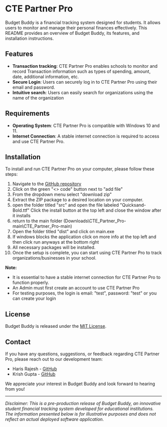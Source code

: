 ﻿# CTE Partner Pro

Budget Buddy is a financial tracking system designed for students. It allows users to monitor and manage their personal finances effectively. This README provides an overview of Budget Buddy, its features, and installation instructions.


## Features
- **Transaction tracking**: CTE Partner Pro enables schools to monitor and record Transaction information such as types of spending, amount, date, additional information, etc.
- **Secure Login**: Users can securely log in to CTE Partner Pro using their email and password. 
- **Intuitive search**: Users can easily search for organizations using the name of the organization 

## Requirements
- **Operating System**: CTE Partner Pro is compatible with Windows 10 and 11.
- **Internet Connection**: A stable internet connection is required to access and use CTE Partner Pro. 

## Installation
To install and run CTE Partner Pro on your computer, please follow these steps:

1. Navigate to the [GitHub repository]([https://github.com/HarisR39/CTE_Partner_Pro](https://github.com/KrishGupta25/FBLA-2025-Personal-Finance))
2. Click on the green "<> code" button next to "add file"
3. From the dropdown menu select "download zip"
4. Extract the ZIP package to a desired location on your computer.
5. open the folder titled "src" and open the file labeled "Quicksand-Bold.ttf" Click the install button at the top left and close the window after it installs
6. return to the main folder (Downloads\CTE_Partner_Pro-main\CTE_Partner_Pro-main)
7. Open the folder titled "dist" and click on main.exe
8. If windows blocks the application click on more info at the top left and then click run anyways at the bottom right
9. All necessary packages will be installed.
10. Once the setup is complete, you can start using CTE Partner Pro to track organizations/businesses in your school.

**Note:**
- It is essential to have a stable internet connection for CTE Partner Pro to function properly.
- An Admin must first create an account to use CTE Partner Pro
- For testing purposes, the login is email: "test", password: "test" or you can create your login

## License
Budget Buddy is released under the [MIT License](https://github.com/xIntensity9/FBLA-22-23/blob/main/LICENSE).

## Contact
If you have any questions, suggestions, or feedback regarding CTE Partner Pro, please reach out to our development team:

- Haris Rajesh - [GitHub](https://github.com/HarisR39)
- Krish Gupta - [GitHub](https://github.com/KrishGupta25)

We appreciate your interest in Budget Buddy and look forward to hearing from you!

---

*Disclaimer: This is a pre-production release of Budget Buddy, an innovative student financial tracking system developed for educational institutions. The information presented below is for illustrative purposes and does not reflect an actual deployed software application.*


